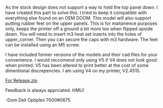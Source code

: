 As the stock design does not support a way to hold the top panel down. I have created this part to solve this. I tried to keep it compatible with everything else found on an OEM DOOM. 
This model will also support putting rubber feet on the upper panels. This is for maitanence purposes only, keeps the printer off a ground a bit more too when flipped upside down. 
You will need to insert m3 heat set inserts into the holes of upper_corner. Then you can secure the caps with m3 hardware. The feet can be installed using an M5 screw.

I have included former versions of the models and their cad files for your convenience. I would reccomend only using V5 if V4 does not look good when printed. V5 has been altered to print better at the cost of some dimentional discrepencies. I am using V4 on my printer, V2.4515.

[For Release.zip](https://github.com/ddellant/DoomCube-2/files/9871357/For.Release.zip)

Feedback is always apprciated. HMU!

  -Dom Dell Optiplex 7000#0675
